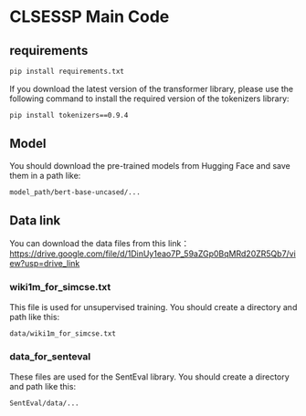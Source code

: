 # CLSESSP Main Code

## requirements
```bash
pip install requirements.txt
```

If you download the latest version of the transformer library, please use the following command to install the required version of the tokenizers library:  

```bash
pip install tokenizers==0.9.4
```

## Model
You should download the pre-trained models from Hugging Face and save them in a path like: 

```bash
model_path/bert-base-uncased/... 
```

## Data link

You can download the data files from this link：https://drive.google.com/file/d/1DinUy1eao7P_59aZGp0BqMRd20ZR5Qb7/view?usp=drive_link

### wiki1m_for_simcse.txt

This file is used for unsupervised training. You should create a directory and path like this:

```bash
data/wiki1m_for_simcse.txt
```

### data_for_senteval

These files are used for the SentEval library. You should create a directory and path like this:

```bash
SentEval/data/...
```
